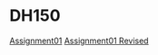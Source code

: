 # DH150
[Assignment01](Week1/assignment01.html)
[Assignment01 Revised](Week1/activity-week02-1.html)